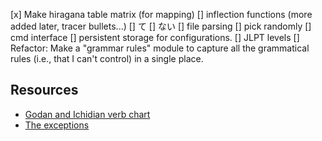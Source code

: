 [x] Make hiragana table matrix (for mapping)
[] inflection functions (more added later, tracer bullets...)
    [] て
    [] ない
[] file parsing
[] pick randomly
[] cmd interface
[] persistent storage for configurations.
[] JLPT levels
[] Refactor: Make a "grammar rules" module to capture all the grammatical rules (i.e., that I can't control) in a single place.

Resources
---------

* [Godan and Ichidian verb chart](https://upload.wikimedia.org/wikipedia/commons/thumb/6/68/AMB_Japanese_Verbs.pdf/page1-1280px-AMB_Japanese_Verbs.pdf.jpg)
* [The exceptions](http://www.sljfaq.org/afaq/irregular-verbs.html)
